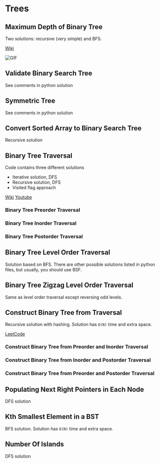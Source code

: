# Trees

## Maximum Depth of Binary Tree

Two solutions: recursive (very simple) and BFS.

[Wiki](https://en.wikipedia.org/wiki/Breadth-first_search)

![GIF](https://upload.wikimedia.org/wikipedia/commons/4/46/Animated_BFS.gif)

## Validate Binary Search Tree

See comments in python solution

## Symmetric Tree

See comments in python solution

## Convert Sorted Array to Binary Search Tree

Recursive solution

## Binary Tree Traversal

Code contains three different solutions

- Iterative solution, DFS
- Recursive solution, DFS
- Visited flag approach

[Wiki](https://en.wikipedia.org/wiki/Tree_traversal)
[Youtube](https://youtu.be/BHB0B1jFKQc)

### Binary Tree Preorder Traversal

### Binary Tree Inorder Traversal

### Binary Tree Postorder Traversal

## Binary Tree Level Order Traversal

Solution based on BFS. There are other possible solutions listed in python files, but usually, you should use BSF.

## Binary Tree Zigzag Level Order Traversal

Same as level order traversal except reversing odd levels.

## Construct Binary Tree from Traversal

Recursive solution with hashing. Solution has `O(N)` time and extra space.

[LeetCode](<https://leetcode.com/problems/construct-binary-tree-from-inorder-and-postorder-traversal/discuss/758662/Python-O(n)-recursion-explained-with-diagram>)

### Construct Binary Tree from Preorder and Inorder Traversal

### Construct Binary Tree from Inorder and Postorder Traversal

### Construct Binary Tree from Preorder and Postorder Traversal

## Populating Next Right Pointers in Each Node

DFS solution

## Kth Smallest Element in a BST

BFS solution. Solution has `O(N)` time and extra space.

## Number Of Islands

DFS solution
